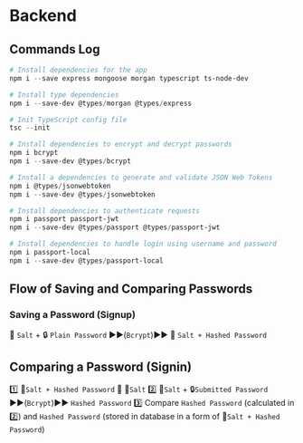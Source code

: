 # Backend

## Commands Log

```powershell
# Install dependencies for the app
npm i --save express mongoose morgan typescript ts-node-dev

# Install type dependencies
npm i --save-dev @types/morgan @types/express

# Init TypeScript config file
tsc --init

# Install dependencies to encrypt and decrypt passwords
npm i bcrypt
npm i --save-dev @types/bcrypt

# Install a dependencies to generate and validate JSON Web Tokens
npm i @types/jsonwebtoken
npm i --save-dev @types/jsonwebtoken

# Install dependencies to authenticate requests
npm i passport passport-jwt
npm i --save-dev @types/passport @types/passport-jwt

# Install dependencies to handle login using username and password
npm i passport-local
npm i --save-dev @types/passport-local
```

## Flow of Saving and Comparing Passwords

### Saving a Password (Signup)

:key: `Salt` + :lock: `Plain Password` :arrow_forward::arrow_forward:(`Bcrypt`):arrow_forward::arrow_forward: :closed_lock_with_key: `Salt + Hashed Password`

## Comparing a Password (Signin)

:one: :closed_lock_with_key:`Salt + Hashed Password` :twisted_rightwards_arrows: :key:`Salt`
:two: :key:`Salt` + :lock:`Submitted Password` :arrow_forward::arrow_forward:(`Bcrypt`):arrow_forward::arrow_forward: `Hashed Password`
:three: Compare `Hashed Password` (calculated in :two:) and `Hashed Password` (stored in database in a form of :closed_lock_with_key:`Salt + Hashed Password`)
